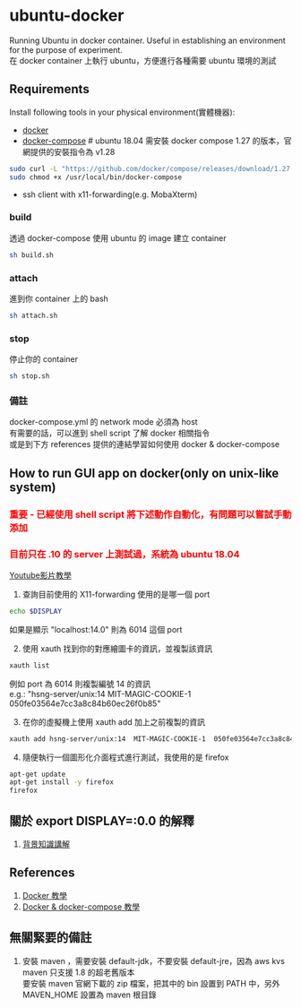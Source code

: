 # ubuntu-docker
Running Ubuntu in docker container. Useful in establishing an environment for the purpose of experiment.  
在 docker container 上執行 ubuntu，方便進行各種需要 ubuntu 環境的測試

## Requirements
Install following tools in your physical environment(實體機器):  
- [docker](https://docs.docker.com/engine/install/)
- [docker-compose](https://docs.docker.com/compose/install/) # ubuntu 18.04 需安裝 docker compose 1.27 的版本，官網提供的安裝指令為 v1.28
```bash
sudo curl -L "https://github.com/docker/compose/releases/download/1.27.0/docker-compose-$(uname -s)-$(uname -m)" -o /usr/local/bin/docker-compose
sudo chmod +x /usr/local/bin/docker-compose
```
- ssh client with x11-forwarding(e.g. MobaXterm)

### build

透過 docker-compose 使用 ubuntu 的 image 建立 container

```bash
sh build.sh
```

### attach

進到你 container 上的 bash

```bash
sh attach.sh
```

### stop

停止你的 container

```bash
sh stop.sh
```

### 備註
docker-compose.yml 的 network mode 必須為 host  
有需要的話，可以進到 shell script 了解 docker 相關指令  
或是到下方 references 提供的連結學習如何使用 docker & docker-compose  

## How to run GUI app on docker(only on unix-like system)
### <span style="color:#ff0000;"> 重要 - 已經使用 shell script 將下述動作自動化，有問題可以嘗試手動添加 </span>  
### <span style="color:#ff0000;"> 目前只在 .10 的  server 上測試過，系統為 ubuntu 18.04 </span>

[Youtube影片教學](https://www.youtube.com/watch?v=RDg6TRwiPtg)
1. 查詢目前使用的 X11-forwarding 使用的是哪一個 port
```bash
echo $DISPLAY
```
如果是顯示 "localhost:14.0" 則為 6014 這個 port

2. 使用 xauth 找到你的對應繪圖卡的資訊，並複製該資訊
```bash
xauth list
```
例如 port 為 6014 則複製編號 14 的資訊  
e.g.: "hsng-server/unix:14  MIT-MAGIC-COOKIE-1  050fe03564e7cc3a8c84b60ec26f0b85"

3. 在你的虛擬機上使用 xauth add 加上之前複製的資訊
```bash
xauth add hsng-server/unix:14  MIT-MAGIC-COOKIE-1  050fe03564e7cc3a8c84b60ec26f0b85
```

4. 隨便執行一個圖形化介面程式進行測試，我使用的是 firefox
```bash
apt-get update
apt-get install -y firefox
firefox
```

## 關於 export DISPLAY=:0.0 的解釋
1. [背景知識講解](https://blog.csdn.net/lu_embedded/article/details/52945455)

## References
1. [Docker 教學](https://github.com/twtrubiks/docker-tutorial)  
2. [Docker & docker-compose 教學](https://www.runoob.com/docker/docker-compose.html) 

## 無關緊要的備註
1. 安裝 maven ，需要安裝 default-jdk，不要安裝 default-jre，因為 aws kvs maven 只支援 1.8 的超老舊版本  
  要安裝 maven 官網下載的 zip 檔案，把其中的 bin 設置到 PATH 中，另外 MAVEN_HOME 設置為 maven 根目錄  

